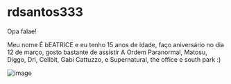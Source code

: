# rdsantos333
Opa falae!

Meu nome É  bEATRICE e eu tenho 15 anos de idade, faço aniversário no dia 12 de março, gosto bastante de assistir A Ordem Paranormal, Matosu, Diggo, Dri, Cellbit, Gabi Cattuzzo, e Supernatural, the office e south park :)



![image](https://github.com/rdsantos33/rdsantos333/assets/134704668/8d0b6b66-128d-4f9b-b8a6-c52da7ebebaa)


